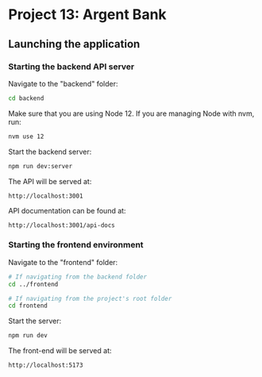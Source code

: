# Project 13: Argent Bank

## Launching the application

### Starting the backend API server

Navigate to the "backend" folder:
```bash
cd backend
```

Make sure that you are using Node 12. If you are managing Node with nvm, run:
```bash
nvm use 12
```

Start the backend server:
```bash
npm run dev:server
```

The API will be served at:
```text
http://localhost:3001
```

API documentation can be found at:
```text
http://localhost:3001/api-docs
```

### Starting the frontend environment

Navigate to the "frontend" folder:
```bash
# If navigating from the backend folder
cd ../frontend

# If navigating from the project's root folder
cd frontend
```

Start the server:
```bash
npm run dev
```

The front-end will be served at:
```text
http://localhost:5173
```